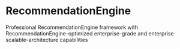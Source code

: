 # RecommendationEngine
Professional RecommendationEngine framework with RecommendationEngine-optimized enterprise-grade and enterprise scalable-architecture capabilities
